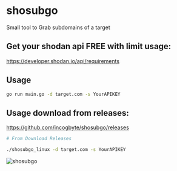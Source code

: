 # shosubgo
Small tool to Grab subdomains of a target

## Get your shodan api FREE with limit usage:
<https://developer.shodan.io/api/requirements>

## Usage
```bash
go run main.go -d target.com -s YourAPIKEY
```
## Usage download from releases:

https://github.com/incogbyte/shosubgo/releases

```bash
# From Download Releases

./shosubgo_linux -d target.com -s YourAPIKEY
```

![shosubgo](https://raw.githubusercontent.com/incogbyte/shosubgo/master/shosubgo.png)
